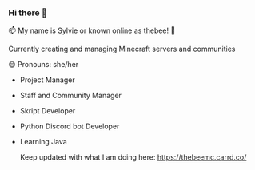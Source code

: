 ### Hi there 👋

📫 My name is Sylvie or known online as thebee! 🐝

Currently creating and managing Minecraft servers and communities

😄 Pronouns: she/her

- Project Manager
- Staff and Community Manager
- Skript Developer
- Python Discord bot Developer
- Learning Java


  Keep updated with what I am doing here: https://thebeemc.carrd.co/
